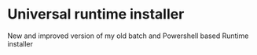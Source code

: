 # Universal runtime installer
New and improved version of my old batch and Powershell based Runtime installer
